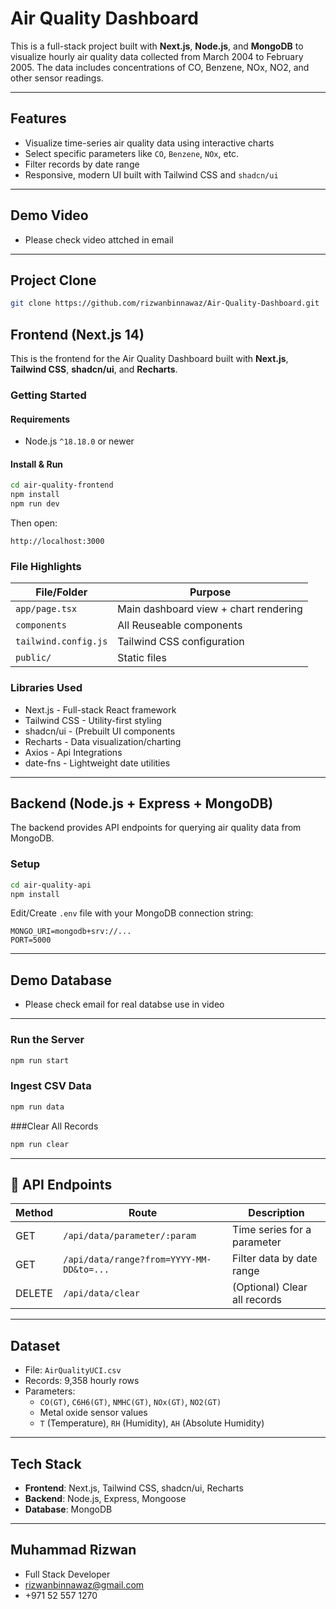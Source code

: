 # Air Quality Dashboard

This is a full-stack project built with **Next.js**, **Node.js**, and **MongoDB** to visualize hourly air quality data collected from March 2004 to February 2005. The data includes concentrations of CO, Benzene, NOx, NO2, and other sensor readings.

---

## Features

- Visualize time-series air quality data using interactive charts
- Select specific parameters like `CO`, `Benzene`, `NOx`, etc.
- Filter records by date range
- Responsive, modern UI built with Tailwind CSS and `shadcn/ui`

---

## Demo Video

- Please check video attched in email

---

## Project Clone
```bash
git clone https://github.com/rizwanbinnawaz/Air-Quality-Dashboard.git
```

## Frontend (Next.js 14)

This is the frontend for the Air Quality Dashboard built with **Next.js**, **Tailwind CSS**, **shadcn/ui**, and **Recharts**.

### Getting Started

#### Requirements
- Node.js `^18.18.0` or newer

#### Install & Run

```bash
cd air-quality-frontend
npm install
npm run dev
```

Then open:

```
http://localhost:3000
```

### File Highlights

| File/Folder             | Purpose                                      |
|-------------------------|----------------------------------------------|
| `app/page.tsx`          | Main dashboard view + chart rendering        |
| `components`            | All Reuseable components                     |
| `tailwind.config.js`    | Tailwind CSS configuration                   |
| `public/`               | Static files                                 |

### Libraries Used

- Next.js - Full-stack React framework
- Tailwind CSS - Utility-first styling
- shadcn/ui - (Prebuilt UI components
- Recharts - Data visualization/charting
- Axios - Api Integrations
- date-fns - Lightweight date utilities

---

## Backend (Node.js + Express + MongoDB)

The backend provides API endpoints for querying air quality data from MongoDB.

### Setup

```bash
cd air-quality-api
npm install
```

Edit/Create `.env` file with your MongoDB connection string:

```
MONGO_URI=mongodb+srv://...
PORT=5000
```

---

## Demo Database

- Please check email for real databse use in video

---

### Run the Server

```bash
npm run start
```

### Ingest CSV Data

```bash
npm run data
```

###Clear All Records

```bash
npm run clear
```

---

## 🔌 API Endpoints

| Method | Route                                  | Description                    |
|--------|----------------------------------------|--------------------------------|
| GET    | `/api/data/parameter/:param`           | Time series for a parameter   |
| GET    | `/api/data/range?from=YYYY-MM-DD&to=...` | Filter data by date range     |
| DELETE | `/api/data/clear`                      | (Optional) Clear all records  |

---

## Dataset

- File: `AirQualityUCI.csv`
- Records: 9,358 hourly rows
- Parameters:
  - `CO(GT)`, `C6H6(GT)`, `NMHC(GT)`, `NOx(GT)`, `NO2(GT)`
  - Metal oxide sensor values
  - `T` (Temperature), `RH` (Humidity), `AH` (Absolute Humidity)

---

## Tech Stack

- **Frontend**: Next.js, Tailwind CSS, shadcn/ui, Recharts
- **Backend**: Node.js, Express, Mongoose
- **Database**: MongoDB

---

## Muhammad Rizwan

- Full Stack Developer
- rizwanbinnawaz@gmail.com
- +971 52 557 1270
